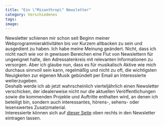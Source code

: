```yaml
---
title: "Ein \"Misanthrop\" Newsletter"
category: Verschiedenes
tags: 
image: 
---
```


Newsletter schienen mir schon seit Beginn meiner Webprogrammieraktivitäten bis vor Kurzem altbacken zu sein und ausgedient zu haben. Ich habe meine Meinung geändert. Nicht, dass ich nicht nach wie vor in gewissen Bereichen eine Flut von Newslettern für ungeeignet halte, den Adressatenkreis mit relevanten Informationen zu versorgen. Aber ich glaube nun, dass es für musikalisch Aktive wie mich durchaus sinnvoll sein kann, regelmäßig und nicht zu oft, die wichtigsten Neuigkeiten zur eigenen Musik gebündelt per Email an Interessierte weiterzugeben.  
Deshalb werde ich ab jetzt wahrscheinlich vierteljährlich einen Newsletter verschicken, der idealerweise nicht nur die aktuellen Veröffentlichungen sowie die kommenden Projekte und Auftritte enthalten wird, an denen ich beteiligt bin, sondern auch interessantes, hörens-, sehens- oder lesenswertes Zusatzmaterial.  
Interessierte können sich auf [dieser Seite](/) oben rechts in den Newsletter eintragen lassen.